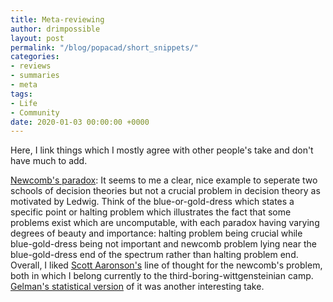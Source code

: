 ```yaml
---
title: Meta-reviewing
author: drimpossible
layout: post
permalink: "/blog/popacad/short_snippets/"
categories:
- reviews
- summaries
- meta
tags:
- Life
- Community
date: 2020-01-03 00:00:00 +0000
---
```


Here, I link things which I mostly agree with other people's take and don't have much to add.

[Newcomb's paradox](http://kops.uni-konstanz.de/handle/123456789/3451): It seems to me a clear, nice example to seperate two schools of decision theories but not a crucial problem in decision theory as motivated by Ledwig. Think of the blue-or-gold-dress which states a specific point or halting problem which illustrates the fact that some problems exist which are uncomputable, with each paradox having varying degrees of beauty and importance: halting problem being crucial while blue-gold-dress being not important and newcomb problem lying near the blue-gold-dress end of the spectrum rather than halting problem end.  Overall, I liked [Scott Aaronson's](https://www.scottaaronson.com/blog/?p=30) line of thought for the newcomb's problem, both in which I belong currently to the third-boring-wittgensteinian camp. [Gelman's statistical version](https://statmodeling.stat.columbia.edu/2006/03/27/newcombs_parado/) of it was another interesting take.
